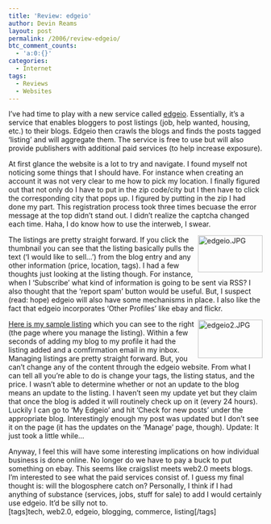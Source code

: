 ```yaml
---
title: 'Review: edgeio'
author: Devin Reams
layout: post
permalink: /2006/review-edgeio/
btc_comment_counts:
  - 'a:0:{}'
categories:
  - Internet
tags:
  - Reviews
  - Websites
---
```

I&#8217;ve had time to play with a new service called [edgeio][1]. Essentially, it&#8217;s a service that enables bloggers to post listings (job, help wanted, housing, etc.) to their blogs. Edgeio then crawls the blogs and finds the posts tagged &#8216;listing&#8217; and will aggregate them. The service is free to use but will also provide publishers with additional paid services (to help increase exposure).

At first glance the website is a lot to try and navigate. I found myself not noticing some things that I should have. For instance when creating an account it was not very clear to me how to pick my location. I finally figured out that not only do I have to put in the zip code/city but I then have to click the corresponding city that pops up. I figured by putting in the zip I had done my part. This registration process took three times becuase the error message at the top didn&#8217;t stand out. I didn&#8217;t realize the captcha changed each time. Haha, I do know how to use the interweb, I swear.

[<img width="128" height="73" border="0" align="right" alt="edgeio.JPG" id="image132" src="http://devinreams.com/wp-content/uploads/2006/02/edgeio.thumbnail.JPG" />][2]The listings are pretty straight forward. If you click the thumbnail you can see that the listing basically pulls the text (&#8216;I would like to sell&#8230;&#8217;) from the blog entry and any other information (price, location, tags). I had a few thoughts just looking at the listing though. For instance, when I &#8216;Subscribe&#8217; what kind of information is going to be sent via RSS? I also thought that the &#8216;report spam&#8217; button would be useful. But, I suspect (read: hope) edgeio will also have some mechanisms in place. I also like the fact that edgeio incorporates &#8216;Other Profiles&#8217; like ebay and flickr.

[<img width="128" height="76" border="0" align="right" id="image134" alt="edgeio2.JPG" src="http://devinreams.com/wp-content/uploads/2006/02/edgeio2.thumbnail.JPG" />][3][Here is my sample listing][4] which you can see to the right (the page where you manage the listing). Within a few seconds of adding my blog to my profile it had the listing added and a comfirmation email in my inbox. Managing listings are pretty straight forward. But, you can&#8217;t change any of the content through the edgeio website. From what I can tell all you&#8217;re able to do is change your tags, the listing status, and the price. I wasn&#8217;t able to determine whether or not an update to the blog means an update to the listing. I haven&#8217;t seen my update yet but they claim that once the blog is added it will routinely check up on it (every 24 hours). Luckily I can go to &#8216;My Edgeio&#8217; and hit &#8216;Check for new posts&#8217; under the appropriate blog. Interestingly enough my post was updated but I don&#8217;t see it on the page (it has the updates on the &#8216;Manage&#8217; page, though). Update: It just took a little while&#8230;

Anyway, I feel this will have some interesting implications on how individual business is done online. No longer do we have to pay a buck to put something on ebay. This seems like craigslist meets web2.0 meets blogs. I&#8217;m interested to see what the paid services consist of. I guess my final thought is: will the blogosphere catch on? Personally, I think if I had anything of substance (services, jobs, stuff for sale) to add I would certainly use edgeio. It&#8217;d be silly not to.  
[tags]tech, web2.0, edgeio, blogging, commerce, listing[/tags]

 [1]: http://www.edgeio.com/
 [2]: http://devinreams.com/wp-content/uploads/2006/02/edgeio.JPG
 [3]: http://devinreams.com/wp-content/uploads/2006/02/edgeio2.JPG
 [4]: http://devin.wordpress.com/2006/02/19/1994-green-subaru-legacy-station-wagon/